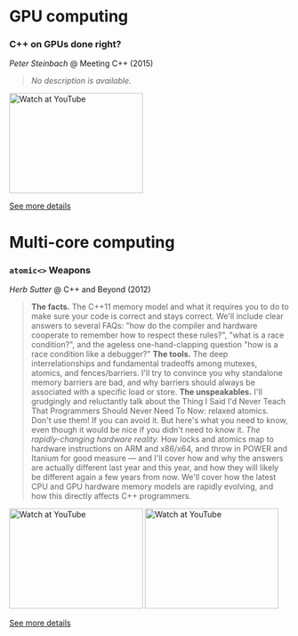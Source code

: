 # GPU computing
### C++ on GPUs done right?

*Peter Steinbach* @ Meeting C++ (2015)

> *No description is available.*

<a href="http://www.youtube.com/watch?feature=player_embedded&v=z43l_LaOqnM" target="_blank"><img src="http://img.youtube.com/vi/z43l_LaOqnM/0.jpg" alt="Watch at YouTube" width="240" height="180"></a>

[See more details](https://github.com/psteinb/meetingcpp2015)

# Multi-core computing
### `atomic<>` Weapons

*Herb Sutter* @ C++ and Beyond (2012)

> **The facts.** The C++11 memory model and what it requires you to do to make sure your code is correct and stays correct. We'll include clear answers to several FAQs: "how do the compiler and hardware cooperate to remember how to respect these rules?", "what is a race condition?", and the ageless one-hand-clapping question "how is a race condition like a debugger?" **The tools.** The deep interrelationships and fundamental tradeoffs among mutexes, atomics, and fences/barriers. I'll try to convince you why standalone memory barriers are bad, and why barriers should always be associated with a specific load or store. **The unspeakables.** I'll grudgingly and reluctantly talk about the Thing I Said I'd Never Teach That Programmers Should Never Need To Now: relaxed atomics. Don't use them! If you can avoid it. But here's what you need to know, even though it would be nice if you didn't need to know it. *The rapidly-changing hardware reality.* How locks and atomics map to hardware instructions on ARM and x86/x64, and throw in POWER and Itanium for good measure &mdash; and I'll cover how and why the answers are actually different last year and this year, and how they will likely be different again a few years from now. We'll cover how the latest CPU and GPU hardware memory models are rapidly evolving, and how this directly affects C++ programmers.

<a href="http://www.youtube.com/watch?feature=player_embedded&v=A8eCGOqgvH4" target="_blank"><img src="http://img.youtube.com/vi/A8eCGOqgvH4/0.jpg" alt="Watch at YouTube" width="240" height="180"></a> <a href="http://www.youtube.com/watch?feature=player_embedded&v=KeLBd2EJLOU" target="_blank"><img src="http://img.youtube.com/vi/KeLBd2EJLOU/0.jpg" alt="Watch at YouTube" width="240" height="180"></a> 

[See more details](https://channel9.msdn.com/Shows/Going+Deep/Cpp-and-Beyond-2012-Herb-Sutter-atomic-Weapons-1-of-2)

